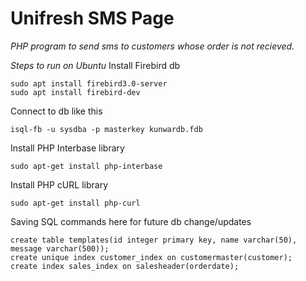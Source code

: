 # Unifresh SMS Page

*PHP program to send sms to customers whose order is not recieved.*

*Steps to run on Ubuntu*
Install Firebird db
```
sudo apt install firebird3.0-server
sudo apt install firebird-dev
```

Connect to db like this
```
isql-fb -u sysdba -p masterkey kunwardb.fdb
```

Install PHP Interbase library
```
sudo apt-get install php-interbase
```

Install PHP cURL library
```
sudo apt-get install php-curl
```

Saving SQL commands here for future db change/updates
```
create table templates(id integer primary key, name varchar(50), message varchar(500));
create unique index customer_index on customermaster(customer);
create index sales_index on salesheader(orderdate);
```
